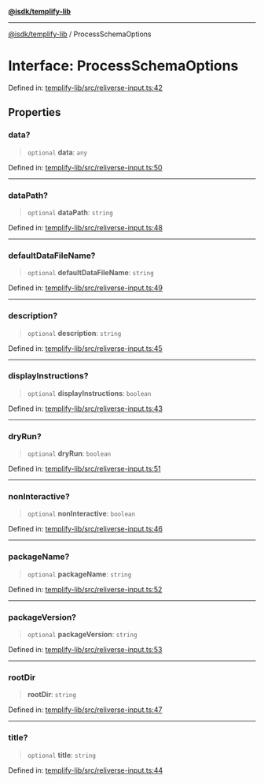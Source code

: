[**@isdk/templify-lib**](../README.md)

***

[@isdk/templify-lib](../globals.md) / ProcessSchemaOptions

# Interface: ProcessSchemaOptions

Defined in: [templify-lib/src/reliverse-input.ts:42](https://github.com/isdk/templify-lib.js/blob/00a1ac2997e500d54f38cfc631d4a46eca84ffa9/src/reliverse-input.ts#L42)

## Properties

### data?

> `optional` **data**: `any`

Defined in: [templify-lib/src/reliverse-input.ts:50](https://github.com/isdk/templify-lib.js/blob/00a1ac2997e500d54f38cfc631d4a46eca84ffa9/src/reliverse-input.ts#L50)

***

### dataPath?

> `optional` **dataPath**: `string`

Defined in: [templify-lib/src/reliverse-input.ts:48](https://github.com/isdk/templify-lib.js/blob/00a1ac2997e500d54f38cfc631d4a46eca84ffa9/src/reliverse-input.ts#L48)

***

### defaultDataFileName?

> `optional` **defaultDataFileName**: `string`

Defined in: [templify-lib/src/reliverse-input.ts:49](https://github.com/isdk/templify-lib.js/blob/00a1ac2997e500d54f38cfc631d4a46eca84ffa9/src/reliverse-input.ts#L49)

***

### description?

> `optional` **description**: `string`

Defined in: [templify-lib/src/reliverse-input.ts:45](https://github.com/isdk/templify-lib.js/blob/00a1ac2997e500d54f38cfc631d4a46eca84ffa9/src/reliverse-input.ts#L45)

***

### displayInstructions?

> `optional` **displayInstructions**: `boolean`

Defined in: [templify-lib/src/reliverse-input.ts:43](https://github.com/isdk/templify-lib.js/blob/00a1ac2997e500d54f38cfc631d4a46eca84ffa9/src/reliverse-input.ts#L43)

***

### dryRun?

> `optional` **dryRun**: `boolean`

Defined in: [templify-lib/src/reliverse-input.ts:51](https://github.com/isdk/templify-lib.js/blob/00a1ac2997e500d54f38cfc631d4a46eca84ffa9/src/reliverse-input.ts#L51)

***

### nonInteractive?

> `optional` **nonInteractive**: `boolean`

Defined in: [templify-lib/src/reliverse-input.ts:46](https://github.com/isdk/templify-lib.js/blob/00a1ac2997e500d54f38cfc631d4a46eca84ffa9/src/reliverse-input.ts#L46)

***

### packageName?

> `optional` **packageName**: `string`

Defined in: [templify-lib/src/reliverse-input.ts:52](https://github.com/isdk/templify-lib.js/blob/00a1ac2997e500d54f38cfc631d4a46eca84ffa9/src/reliverse-input.ts#L52)

***

### packageVersion?

> `optional` **packageVersion**: `string`

Defined in: [templify-lib/src/reliverse-input.ts:53](https://github.com/isdk/templify-lib.js/blob/00a1ac2997e500d54f38cfc631d4a46eca84ffa9/src/reliverse-input.ts#L53)

***

### rootDir

> **rootDir**: `string`

Defined in: [templify-lib/src/reliverse-input.ts:47](https://github.com/isdk/templify-lib.js/blob/00a1ac2997e500d54f38cfc631d4a46eca84ffa9/src/reliverse-input.ts#L47)

***

### title?

> `optional` **title**: `string`

Defined in: [templify-lib/src/reliverse-input.ts:44](https://github.com/isdk/templify-lib.js/blob/00a1ac2997e500d54f38cfc631d4a46eca84ffa9/src/reliverse-input.ts#L44)
